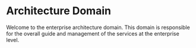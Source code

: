 # Architecture Domain

Welcome to the enterprise architecture domain. This domain is responsible for the overall guide and management of the services at the enterprise level.
 